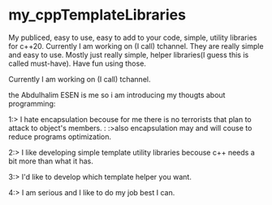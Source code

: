 # my_cppTemplateLibraries
My publiced, easy to use, easy to add to your code, simple, utility libraries for c++20. Currently I am working on (I call) tchannel.
They are really simple and easy to use. Mostly just really simple, helper libraries(I guess this is called must-have). Have fun using those.

 Currently I am working on (I call) tchannel.

the Abdulhalim ESEN is me so i am introducing my thougts about programming:

1:> I hate encapsulation becouse for me there is no terrorists that plan to attack to object's members.
 :
 :>also encapsulation may and will couse to reduce programs optimization.

2:> I like developing simple template utility libraries becouse c++ needs a bit more than what it has.

3:> I'd like to develop which template helper you want.

4:> I am serious and I like to do my job best I can.
